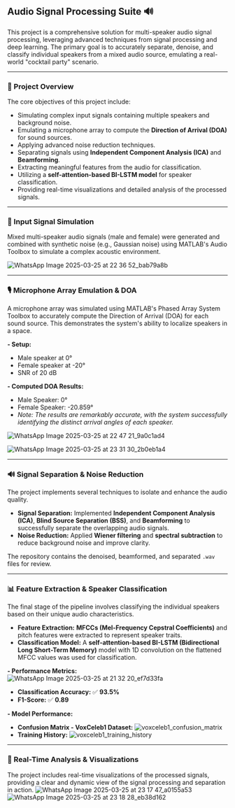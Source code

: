 ## Audio Signal Processing Suite 🔊

This project is a comprehensive solution for multi-speaker audio signal processing, leveraging advanced techniques from signal processing and deep learning. The primary goal is to accurately separate, denoise, and classify individual speakers from a mixed audio source, emulating a real-world "cocktail party" scenario.

-----

### 🎯 Project Overview

The core objectives of this project include:

  * Simulating complex input signals containing multiple speakers and background noise.
  * Emulating a microphone array to compute the **Direction of Arrival (DOA)** for sound sources.
  * Applying advanced noise reduction techniques.
  * Separating signals using **Independent Component Analysis (ICA)** and **Beamforming**.
  * Extracting meaningful features from the audio for classification.
  * Utilizing a **self-attention-based BI-LSTM model** for speaker classification.
  * Providing real-time visualizations and detailed analysis of the processed signals.

-----

### 🎵 Input Signal Simulation

Mixed multi-speaker audio signals (male and female) were generated and combined with synthetic noise (e.g., Gaussian noise) using MATLAB's Audio Toolbox to simulate a complex acoustic environment.

![WhatsApp Image 2025-03-25 at 22 36 52_bab79a8b](https://github.com/user-attachments/assets/6a5454fa-53c1-4661-9f5d-858262d42452)

-----

### 🎙️ Microphone Array Emulation & DOA

A microphone array was simulated using MATLAB's Phased Array System Toolbox to accurately compute the Direction of Arrival (DOA) for each sound source. This demonstrates the system's ability to localize speakers in a space.

**- Setup:**

  * Male speaker at 0°
  * Female speaker at -20°
  * SNR of 20 dB

**- Computed DOA Results:**

  * Male Speaker: 0°
  * Female Speaker: -20.859°
  * *Note: The results are remarkably accurate, with the system successfully identifying the distinct arrival angles of each speaker.*

![WhatsApp Image 2025-03-25 at 22 47 21_9a0c1ad4](https://github.com/user-attachments/assets/812fd0bd-2cae-47e8-8390-8060542c05f9)

![WhatsApp Image 2025-03-25 at 23 31 30_2b0eb1a4](https://github.com/user-attachments/assets/27c74867-c917-4f25-b4a9-d6cb62ab2b9e)

-----

### 🔊 Signal Separation & Noise Reduction

The project implements several techniques to isolate and enhance the audio quality.

  * **Signal Separation:** Implemented **Independent Component Analysis (ICA)**, **Blind Source Separation (BSS)**, and **Beamforming** to successfully separate the overlapping audio signals.
  * **Noise Reduction:** Applied **Wiener filtering** and **spectral subtraction** to reduce background noise and improve clarity.

The repository contains the denoised, beamformed, and separated `.wav` files for review.

-----

### 📊 Feature Extraction & Speaker Classification

The final stage of the pipeline involves classifying the individual speakers based on their unique audio characteristics.

  * **Feature Extraction:** **MFCCs (Mel-Frequency Cepstral Coefficients)** and pitch features were extracted to represent speaker traits.
  * **Classification Model:** A **self-attention-based BI-LSTM (Bidirectional Long Short-Term Memory)** model with 1D convolution on the flattened MFCC values was used for classification.

**- Performance Metrics:**
![WhatsApp Image 2025-03-25 at 21 32 20_ef7d33fa](https://github.com/user-attachments/assets/8ca077a8-6cf1-45f0-940e-8cd6ee09e1cc)
  * **Classification Accuracy:** ✅ **93.5%**
  * **F1-Score:** ✅ **0.89**

**- Model Performance:**

  * **Confusion Matrix - VoxCeleb1 Dataset:** 
![voxceleb1_confusion_matrix](https://github.com/user-attachments/assets/16f6b8f5-1b6f-4e4f-b85b-c11dd5e5815c)
  * **Training History:** 
![voxceleb1_training_history](https://github.com/user-attachments/assets/93cc4297-dde0-4244-af56-2d7cce3067d7)

-----

### 📡 Real-Time Analysis & Visualizations

The project includes real-time visualizations of the processed signals, providing a clear and dynamic view of the signal processing and separation in action.
![WhatsApp Image 2025-03-25 at 23 17 47_a0155a53](https://github.com/user-attachments/assets/672efe71-f176-4362-8fd0-7b444af1976a)
![WhatsApp Image 2025-03-25 at 23 18 28_eb38d162](https://github.com/user-attachments/assets/5bbe28b5-b302-4dc1-83fc-a1bafe419f23)
